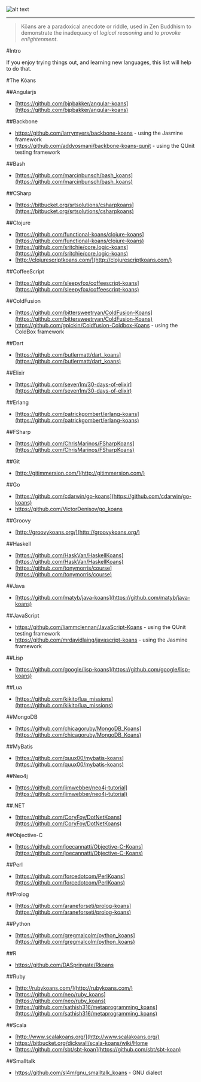 ![alt text](koans.png "kōans")
________________________________

> Kōans are a paradoxical anecdote or riddle, used in Zen Buddhism to demonstrate the inadequacy of _logical reasoning_ and to _provoke enlightenment_. 

#Intro

If you enjoy trying things out, and learning new languages, this list will help to do that.

#The Kōans

##Angularjs
 - [https://github.com/bjpbakker/angular-koans](https://github.com/bjpbakker/angular-koans)

##Backbone
 - https://github.com/larrymyers/backbone-koans - using the Jasmine framework
 - https://github.com/addyosmani/backbone-koans-qunit - using the QUnit testing framework

##Bash
 - [https://github.com/marcinbunsch/bash_koans](https://github.com/marcinbunsch/bash_koans)

##CSharp
 - [https://bitbucket.org/srtsolutions/csharpkoans](https://bitbucket.org/srtsolutions/csharpkoans)

##Clojure
 - [https://github.com/functional-koans/clojure-koans](https://github.com/functional-koans/clojure-koans) 
 - [https://github.com/sritchie/core.logic-koans](https://github.com/sritchie/core.logic-koans)
 - [http://clojurescriptkoans.com/](http://clojurescriptkoans.com/)

##CoffeeScript
 - [https://github.com/sleepyfox/coffeescript-koans](https://github.com/sleepyfox/coffeescript-koans)

##ColdFusion
 - [https://github.com/bittersweetryan/ColdFusion-Koans](https://github.com/bittersweetryan/ColdFusion-Koans)
 - https://github.com/gpickin/Coldfusion-Coldbox-Koans - using the ColdBox framework

##Dart 
 - [https://github.com/butlermatt/dart_koans](https://github.com/butlermatt/dart_koans)

##Elixir 
 - [https://github.com/seven1m/30-days-of-elixir](https://github.com/seven1m/30-days-of-elixir)

##Erlang 
 - [https://github.com/patrickgombert/erlang-koans](https://github.com/patrickgombert/erlang-koans)

##FSharp
 - [https://github.com/ChrisMarinos/FSharpKoans](https://github.com/ChrisMarinos/FSharpKoans)

##Git
 - [http://gitimmersion.com/](http://gitimmersion.com/)

##Go
 - [https://github.com/cdarwin/go-koans](https://github.com/cdarwin/go-koans)
 - https://github.com/VictorDenisov/go_koans

##Groovy
 - [http://groovykoans.org/](http://groovykoans.org/)

##Haskell 
 - [https://github.com/HaskVan/HaskellKoans](https://github.com/HaskVan/HaskellKoans)
 - [https://github.com/tonymorris/course](https://github.com/tonymorris/course)

##Java 
 - [https://github.com/matyb/java-koans](https://github.com/matyb/java-koans)

##JavaScript
 - https://github.com/liammclennan/JavaScript-Koans - using the QUnit testing framework
 - https://github.com/mrdavidlaing/javascript-koans - using the Jasmine framework

##Lisp 
 - [https://github.com/google/lisp-koans](https://github.com/google/lisp-koans)

##Lua
 - [https://github.com/kikito/lua_missions](https://github.com/kikito/lua_missions)

##MongoDB
 - [https://github.com/chicagoruby/MongoDB_Koans](https://github.com/chicagoruby/MongoDB_Koans)

##MyBatis
 - [https://github.com/quux00/mybatis-koans](https://github.com/quux00/mybatis-koans)

##Neo4j
 - [https://github.com/jimwebber/neo4j-tutorial](https://github.com/jimwebber/neo4j-tutorial)

##.NET
 - [https://github.com/CoryFoy/DotNetKoans](https://github.com/CoryFoy/DotNetKoans)

##Objective-C 
 - [https://github.com/joecannatti/Objective-C-Koans](https://github.com/joecannatti/Objective-C-Koans)

##Perl
 - [https://github.com/forcedotcom/PerlKoans](https://github.com/forcedotcom/PerlKoans)

##Prolog
 - [https://github.com/araneforseti/prolog-koans](https://github.com/araneforseti/prolog-koans)

##Python
 - [https://github.com/gregmalcolm/python_koans](https://github.com/gregmalcolm/python_koans)

##R
 - https://github.com/DASpringate/Rkoans

##Ruby
 - [http://rubykoans.com/](http://rubykoans.com/)
 - [https://github.com/neo/ruby_koans](https://github.com/neo/ruby_koans)
 - [https://github.com/sathish316/metaprogramming_koans](https://github.com/sathish316/metaprogramming_koans)

##Scala
 - [http://www.scalakoans.org/](http://www.scalakoans.org/) 
 - https://bitbucket.org/dickwall/scala-koans/wiki/Home
 - [https://github.com/sbt/sbt-koan](https://github.com/sbt/sbt-koan)

##Smalltalk
 - https://github.com/sl4m/gnu_smalltalk_koans - GNU dialect
